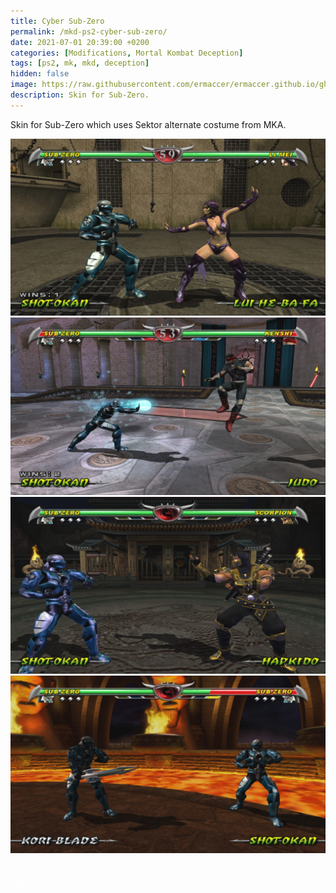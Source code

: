 ```yaml
---
title: Cyber Sub-Zero
permalink: /mkd-ps2-cyber-sub-zero/
date: 2021-07-01 20:39:00 +0200
categories: [Modifications, Mortal Kombat Deception]
tags: [ps2, mk, mkd, deception]   
hidden: false
image: https://raw.githubusercontent.com/ermaccer/ermaccer.github.io/gh-pages/assets/mods/mkd/csz/3.jpg
description: Skin for Sub-Zero.
---
```


Skin for Sub-Zero which uses Sektor alternate costume from MKA.

![Preview](https://raw.githubusercontent.com/ermaccer/ermaccer.github.io/gh-pages/assets/mods/mkd/csz/1.jpg)
![Preview](https://raw.githubusercontent.com/ermaccer/ermaccer.github.io/gh-pages/assets/mods/mkd/csz/2.jpg)
![Preview](https://raw.githubusercontent.com/ermaccer/ermaccer.github.io/gh-pages/assets/mods/mkd/csz/3.jpg)
![Preview](https://raw.githubusercontent.com/ermaccer/ermaccer.github.io/gh-pages/assets/mods/mkd/csz/4.jpg)


<a class="btn btn-block btn-dark bg-dark text-gray btn-lg" style="color: white;" href="https://drive.google.com/file/d/1v_rEX89xRkwoyo5AmzViqLeFpfF5rExQ/view?usp=sharing" role="button">
<i class="fas fa-download"></i>
Download
</a>
<br>
<a class="btn btn-block btn-dark bg-dark text-gray btn-lg" style="color: white;" href="https://ermaccer.github.io/posts/how-to-install-mk-ps2-mods/" role="button">
<i class="fas fa-cog"></i>
Guide
</a>

